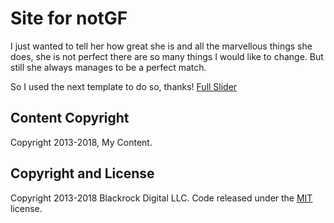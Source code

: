 # Site for notGF

I just wanted to tell her how great she is and all the marvellous things she does, she is not perfect there are so many things I would like to change.
But still she always manages to be a perfect match.

So I used the next template to do so, thanks! 
[Full Slider](http://startbootstrap.com/template-overviews/full-slider/) 

## Content Copyright
Copyright 2013-2018, My Content.
## Copyright and License
Copyright 2013-2018 Blackrock Digital LLC. Code released under the [MIT](https://github.com/BlackrockDigital/startbootstrap-full-slider/blob/gh-pages/LICENSE) license.

